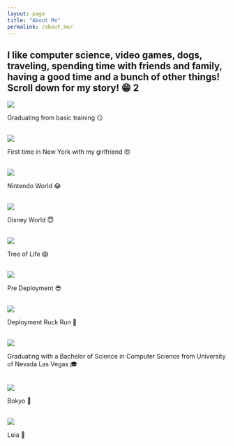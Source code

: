 ```yaml
---
layout: page
title: "About Me"
permalink: /about_me/
---
```


<html>
  <head>
    <meta charset="utf-8">
    <meta http-equiv="X-UA-Compatible" content="IE=edge">
    <meta name="description" content="">
    <meta name="viewport" content="width=device-width, initial-scale=1">
    <link rel="stylesheet" href="../styles.css">
  </head>

<body>
 <h2> I like computer science, video games, dogs, traveling, spending time with friends and family, having a good time and a bunch of other things! Scroll down for my story! &#128513; 2</h2>
 <img class="about_me_img" src="https://raw.githubusercontent.com/bryanlubay/bryanlubay.github.io/master/About_Me/About_Me_Photos/Army_Graduation.jpeg">
<p>Graduating from basic training &#128527;</p><br>

 <img class="about_me_img" src="https://raw.githubusercontent.com/bryanlubay/bryanlubay.github.io/master/About_Me/About_Me_Photos/Time_Square.jpeg">
<p>First time in New York with my girlfriend &#128525;</p><br>

 <img class="about_me_img" src="https://raw.githubusercontent.com/bryanlubay/bryanlubay.github.io/master/About_Me/About_Me_Photos/Nintendo_World.jpeg">
<p>Nintendo World &#128514;</p><br>

 <img class="about_me_img" src="https://raw.githubusercontent.com/bryanlubay/bryanlubay.github.io/master/About_Me/About_Me_Photos/Animal_Kingdom.jpeg">
 <p>Disney World &#128519;</p><br>

 <img class="about_me_img" src="https://raw.githubusercontent.com/bryanlubay/bryanlubay.github.io/master/About_Me/About_Me_Photos/Tree.jpeg">
 <p>Tree of Life &#128561;</p><br>

 <img class="about_me_img" src="https://raw.githubusercontent.com/bryanlubay/bryanlubay.github.io/master/About_Me/About_Me_Photos/Pre_Deployment.jpeg">
 <p>Pre Deployment &#128526;</p><br>

 <img class="about_me_img" src="https://raw.githubusercontent.com/bryanlubay/bryanlubay.github.io/master/About_Me/About_Me_Photos/Running.jpeg">
 <p>Deployment Ruck Run &#128170;</p><br>

 <img class="about_me_img" src="https://raw.githubusercontent.com/bryanlubay/bryanlubay.github.io/master/About_Me/About_Me_Photos/Graduation.jpeg">
 <p>Graduating with a Bachelor of Science in Computer Science from University of Nevada Las Vegas &#127891;</p><br>

 <img class="about_me_img" src="https://raw.githubusercontent.com/bryanlubay/bryanlubay.github.io/master/About_Me/About_Me_Photos/Bokyo.jpeg">
 <p>Bokyo &#128054;</p><br>

  <img class="about_me_img" src="https://raw.githubusercontent.com/bryanlubay/bryanlubay.github.io/master/About_Me/About_Me_Photos/Leia.jpeg">
 <p>Leia &#128054;</p><br>